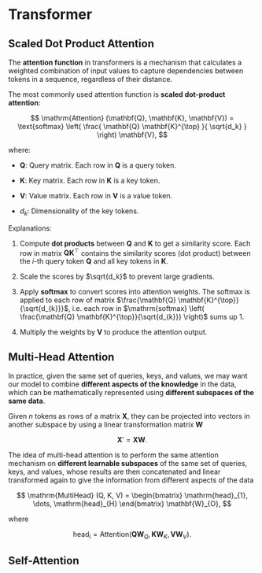 # Transformer 

## Scaled Dot Product Attention

The **attention function** in transformers is a mechanism that calculates a weighted combination of input values to capture dependencies between tokens in a sequence, regardless of their distance. 

The most commonly used attention function is **scaled dot-product attention**:

$$
\mathrm{Attention} (\mathbf{Q}, \mathbf{K}, \mathbf{V}) = \text{softmax} \left(
    \frac{
        \mathbf{Q} \mathbf{K}^{\top}
    }{
        \sqrt{d_k}
    }
\right) \mathbf{V},
$$

where:
- $\mathbf{Q}$: Query matrix. 
    Each row in $\mathbf{Q}$ is a query token.

- $\mathbf{K}$: Key matrix. Each row in $\mathbf{K}$ is a key token.
- $\mathbf{V}$: Value matrix. Each row in $\mathbf{V}$ is a value token.
- $d_{k}$: Dimensionality of the key tokens.

Explanations:

1. Compute **dot products** between $\mathbf{Q}$ and $\mathbf{K}$ to get a similarity score.
    Each row in matrix $\mathbf{Q} \mathbf{K}^{\top}$ contains the similarity scores (dot product) between the $i$-th query token $\mathbf{Q}$ and all key tokens in $\mathbf{K}$.

1. Scale the scores by $\sqrt{d_k}$ to prevent large gradients.

1. Apply **softmax** to convert scores into attention weights.
    The softmax is applied to each row of matrix $\frac{\mathbf{Q} \mathbf{K}^{\top}}{\sqrt{d_{k}}}$, i.e. each row in $\mathrm{softmax} \left( \frac{\mathbf{Q} \mathbf{K}^{\top}}{\sqrt{d_{k}}} \right)$ sums up 1.

1. Multiply the weights by $\mathbf{V}$ to produce the attention output. 

## Multi-Head Attention

In practice, given the same set of queries, keys, and values, we may want our model to combine **different aspects of the knowledge** in the data, which can be mathematically represented using **different subspaces of the same data**. 

Given $n$ tokens as rows of a matrix $\mathbf{X}$, they can be projected into vectors in another subspace by using a linear transformation matrix $\mathbf{W}$

$$
\mathbf{X}' = \mathbf{X} \mathbf{W}.
$$

The idea of multi-head attention is to perform the same attention mechanism on **different learnable subspaces** of the same set of queries, keys, and values, whose results are then concatenated and linear transformed again to give the information from different aspects of the data

$$
\mathrm{MultiHead} (Q, K, V) = 
\begin{bmatrix}
\mathrm{head}_{1}, \dots, \mathrm{head}_{H}
\end{bmatrix}
\mathbf{W}_{O},
$$

where 

$$
\mathrm{head}_{i} = \mathrm{Attention} (\mathbf{Q} \mathbf{W}_{Q}, \mathbf{K} \mathbf{W}_{K}, \mathbf{V} \mathbf{W}_{V}).
$$ 

## Self-Attention

